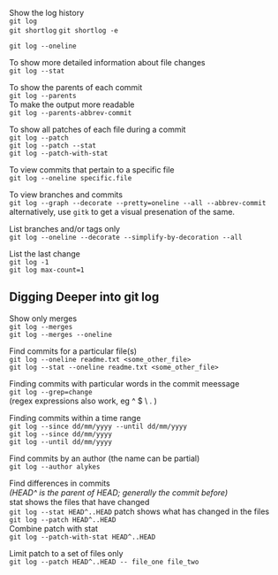 Show the log history  
`git log`  
`git shortlog` 
`git shortlog -e`  

`git log --oneline`

To show more detailed information about file changes  
`git log --stat`

To show the parents of each commit  
`git log --parents`  
To make the output more readable  
`git log --parents-abbrev-commit`

To show all patches of each file during a commit  
`git log --patch`  
`git log --patch --stat`  
`git log --patch-with-stat`  

To view commits that pertain to a specific file  
`git log --oneline specific.file`  

To view branches and commits  
`git log --graph --decorate --pretty=oneline --all --abbrev-commit` 
alternatively, use `gitk` to get a visual presenation of the same.  

List branches and/or tags only  
`git log --oneline --decorate --simplify-by-decoration --all`

List the last change  
`git log -1`  
`git log max-count=1`


## Digging Deeper into git log  
Show only merges  
`git log --merges`  
`git log --merges --oneline`  

Find commits for a particular file(s)  
`git log --oneline readme.txt <some_other_file>`  
`git log --stat --oneline readme.txt <some_other_file>`

Finding commits with particular words in the commit meessage  
`git log --grep=change`  
(regex expressions also work, eg ^ $ \\ . )

Finding commits within a time range  
`git log --since dd/mm/yyyy --until dd/mm/yyyy`  
`git log --since dd/mm/yyyy`    
`git log --until dd/mm/yyyy`  

Find commits by an author (the name can be partial)  
`git log --author alykes`  

Find differences in commits  
_(HEAD^ is the parent of HEAD; generally the commit before)_  
stat shows the files that have changed  
`git log --stat HEAD^..HEAD` 
patch shows what has changed in the files  
`git log --patch HEAD^..HEAD`  
Combine patch with stat  
`git log --patch-with-stat HEAD^..HEAD`  

Limit patch to a set of files only  
`git log --patch HEAD^..HEAD -- file_one file_two`  
